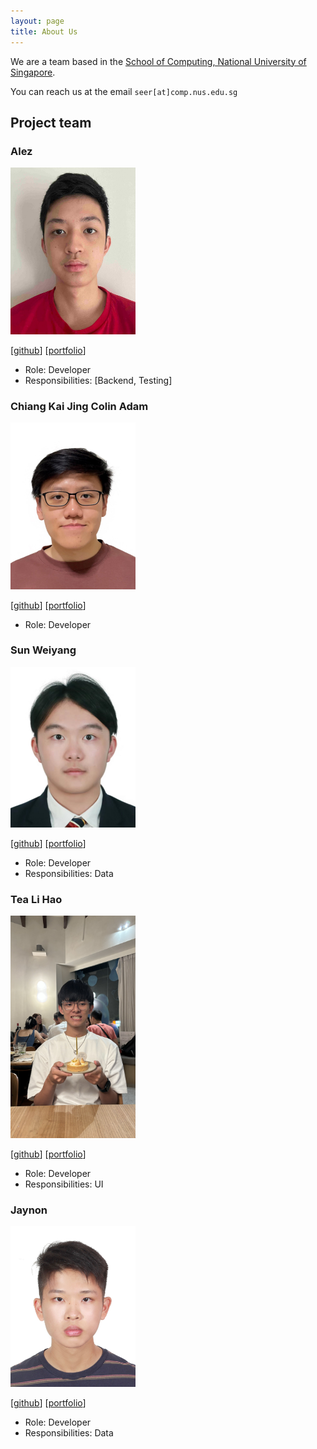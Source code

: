 ```yaml
---
layout: page
title: About Us
---
```


We are a team based in the [School of Computing, National University of Singapore](https://www.comp.nus.edu.sg).

You can reach us at the email `seer[at]comp.nus.edu.sg`

## Project team

### Alez

<img src="images/al-ez.png" width="200px">

[[github](https://github.com/Al-ez)]
[[portfolio](team/al-ez.md)]

* Role: Developer
* Responsibilities: [Backend, Testing]

### Chiang Kai Jing Colin Adam

<img src="images/colinac.png" width="200px">

[[github](https://github.com/colinac)]
[[portfolio](team/colinac.md)]

* Role: Developer

### Sun Weiyang

<img src="images/artillerysun.png" width="200px">

[[github](https://github.com/ArtillerySun)]
[[portfolio](team/artillerysun.md)]

* Role: Developer
* Responsibilities: Data


### Tea Li Hao

<img src="images/jellypenguinnn.png" width="200px">

[[github](http://github.com/jellypenguinnn)]
[[portfolio](team/jellypenguinnn.md)]

* Role: Developer
* Responsibilities: UI

### Jaynon

<img src="images/jaynon.png" width="200px">

[[github](http://github.com/Jaynon)]
[[portfolio](team/jaynon.md)]

* Role: Developer
* Responsibilities: Data

